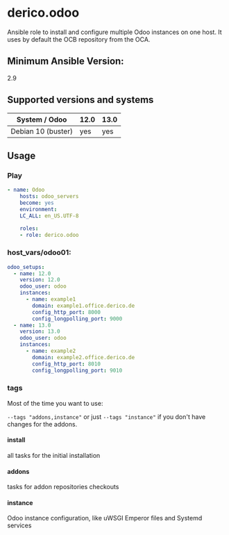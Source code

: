 # derico.odoo

Ansible role to install and configure multiple Odoo instances on one host. It uses by default the OCB repository from the OCA.

## Minimum Ansible Version:

2.9

## Supported versions and systems

| System / Odoo       | 12.0 | 13.0 |
|---------------------|------|------|
| Debian 10 (buster)  | yes  | yes  |

## Usage

### Play

```yaml
- name: Odoo
    hosts: odoo_servers
    become: yes
    environment:
    LC_ALL: en_US.UTF-8

    roles:
    - role: derico.odoo
```

### host_vars/odoo01:

```yaml
odoo_setups:
  - name: 12.0
    version: 12.0
    odoo_user: odoo
    instances:
      - name: example1
        domain: example1.office.derico.de
        config_http_port: 8000
        config_longpolling_port: 9000
  - name: 13.0
    version: 13.0
    odoo_user: odoo
    instances:
      - name: example2
        domain: example2.office.derico.de
        config_http_port: 8010
        config_longpolling_port: 9010
```

### tags

Most of the time you want to use:

`--tags "addons,instance"` or just `--tags "instance"` if you don't have changes for the addons.

#### install

all tasks for the initial installation

#### addons

tasks for addon repositories checkouts

#### instance

Odoo instance configuration, like uWSGI Emperor files and Systemd services

